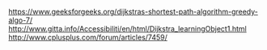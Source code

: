 https://www.geeksforgeeks.org/dijkstras-shortest-path-algorithm-greedy-algo-7/
http://www.gitta.info/Accessibiliti/en/html/Dijkstra_learningObject1.html
http://www.cplusplus.com/forum/articles/7459/
